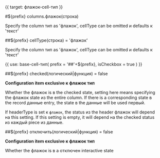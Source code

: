 {{ target: флажок-cell-тип }}

#${prefix} columns.флажок(строка)

Specify the column тип as 'флажок', cellType can be omitted и defaults к 'текст'

##${prefix} cellType(строка) = 'флажок'

Specify the column тип as 'флажок', cellType can be omitted и defaults к 'текст'

{{ use: base-cell-тип(
    prefix = '##'+${prefix},
    isCheckbox = true
) }}

##${prefix} checked(логический|функция) = false

**Configuration item exclusive к флажок тип**

Whether the флажок is в the checked state, setting here means specifying the флажок state из the entire column. If there is a corresponding state в the record данные entry, the state в the данные will be used первый.

If headerType is set к `флажок`, the status из the header флажок will depend на this setting. If this setting is empty, it will depend на the checked status из каждый piece из данные.

##${prefix} отключить(логический|функция) = false

**Configuration item exclusive к флажок тип**

Whether the флажок is в a отключен interactive state
